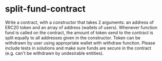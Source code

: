 # split-fund-contract

Write a contract, with a constructor that takes 2 arguments: an address of ERC20 token and an array of address (wallets of users).
Whenever function fund is called on the contract, the amount of token send to the contract is split equally to all addresses given in the constructor.
Token can be withdrawn by user using appropriate wallet with withdraw function.
Please include tests in solutions and make sure funds are secure in the contract (e.g. can't be withdrawn by undesirable entities).
